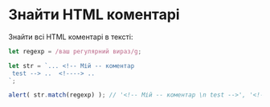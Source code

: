 # Знайти HTML коментарі

Знайти всі HTML коментарі в тексті:

```js
let regexp = /ваш регулярний вираз/g;

let str = `... <!-- Мій -- коментар
 test --> ..  <!----> .. 
`;

alert( str.match(regexp) ); // '<!-- Мій -- коментар \n test -->', '<!---->'
```
